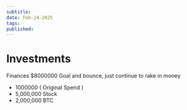 ```yaml
---
subtitle:
date: Feb-24-2025
tags:
published: 
---
```


# Investments

Finances
$8000000 Goal and bounce, just continue to rake in money
- 1000000 ( Original Spend )
- 5,000,000 Stock
- 2,000,000 BTC
